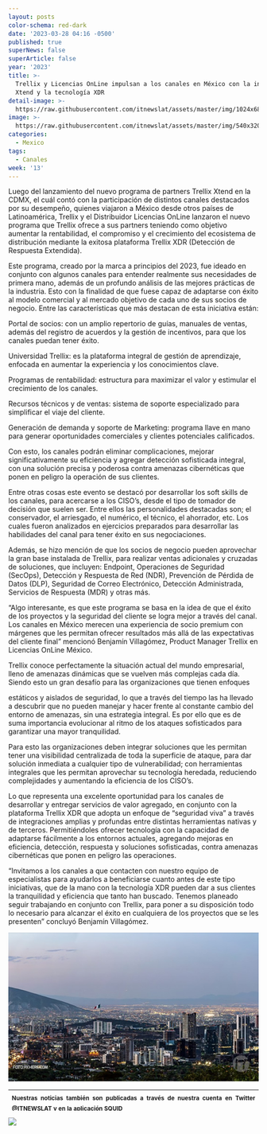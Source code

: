 ```yaml
---
layout: posts
color-schema: red-dark
date: '2023-03-28 04:16 -0500'
published: true
superNews: false
superArticle: false
year: '2023'
title: >-
  Trellix y Licencias OnLine impulsan a los canales en México con la iniciativa
  Xtend y la tecnología XDR
detail-image: >-
  https://raw.githubusercontent.com/itnewslat/assets/master/img/1024x680/Cdad-de-Mexico-g.jpg
image: >-
  https://raw.githubusercontent.com/itnewslat/assets/master/img/540x320/Cdad-de-Mexico-p.jpg
categories:
  - Mexico
tags:
  - Canales
week: '13'
---
```

Luego del lanzamiento del nuevo programa de partners Trellix Xtend en la CDMX, el cuál contó con la participación de distintos canales destacados por su desempeño, quienes viajaron a México desde otros países de Latinoamérica, Trellix y el Distribuidor Licencias OnLine lanzaron el nuevo programa que Trellix ofrece a sus partners teniendo como objetivo aumentar la rentabilidad, el compromiso y el crecimiento del ecosistema de distribución mediante la exitosa plataforma Trellix XDR (Detección de Respuesta Extendida).

Este programa, creado por la marca a principios del 2023, fue ideado en conjunto con algunos canales para entender realmente sus necesidades de primera mano, además de un profundo análisis de las mejores prácticas de la industria. Esto con la finalidad de que fuese capaz de adaptarse con éxito al modelo comercial y al mercado objetivo de cada uno de sus socios de negocio. Entre las características que más destacan de esta iniciativa están:

Portal de socios: con un amplio repertorio de guías, manuales de ventas, además del registro de acuerdos y la gestión de incentivos, para que los canales puedan tener éxito.

Universidad Trellix: es la plataforma integral de gestión de aprendizaje, enfocada en aumentar la experiencia y los conocimientos clave.

Programas de rentabilidad: estructura para maximizar el valor y estimular el crecimiento de los canales.

Recursos técnicos y de ventas: sistema de soporte especializado para simplificar el viaje del cliente.

Generación de demanda y soporte de Marketing: programa llave en mano para generar oportunidades comerciales y clientes potenciales calificados.

Con esto, los canales podrán eliminar complicaciones, mejorar significativamente su eficiencia y agregar detección sofisticada integral, con una solución precisa y poderosa contra amenazas cibernéticas que ponen en peligro la operación de sus clientes.

Entre otras cosas este evento se destacó por desarrollar los soft skills de los canales, para acercarse a los CISO’s, desde el tipo de tomador de decisión que suelen ser. Entre ellos las personalidades destacadas son; el conservador, el arriesgado, el numérico, el técnico, el ahorrador, etc. Los cuales fueron analizados en ejercicios preparados para desarrollar las habilidades del canal para tener éxito en sus negociaciones.

Además, se hizo mención de que los socios de negocio pueden aprovechar la gran base instalada de Trellix, para realizar ventas adicionales y cruzadas de soluciones, que incluyen: Endpoint, Operaciones de Seguridad (SecOps), Detección y Respuesta de Red (NDR), Prevención de Pérdida de Datos (DLP), Seguridad de Correo Electrónico, Detección Administrada, Servicios de Respuesta (MDR) y otras más.

“Algo interesante, es que este programa se basa en la idea de que el éxito de los proyectos y la seguridad del cliente se logra mejor a través del canal. Los canales en México merecen una experiencia de socio premium con márgenes que les permitan ofrecer resultados más allá de las expectativas del cliente final” mencionó Benjamín Villagómez, Product Manager Trellix en Licencias OnLine México.

Trellix conoce perfectamente la situación actual del mundo empresarial, lleno de amenazas dinámicas que se vuelven más complejas cada día. Siendo esto un gran desafío para las organizaciones que tienen enfoques

estáticos y aislados de seguridad, lo que a través del tiempo las ha llevado a descubrir que no pueden manejar y hacer frente al constante cambio del entorno de amenazas, sin una estrategia integral. Es por ello que es de suma importancia evolucionar al ritmo de los ataques sofisticados para garantizar una mayor tranquilidad.

Para esto las organizaciones deben integrar soluciones que les permitan tener una visibilidad centralizada de toda la superficie de ataque, para dar solución inmediata a cualquier tipo de vulnerabilidad; con herramientas integrales que les permitan aprovechar su tecnología heredada, reduciendo complejidades y aumentando la eficiencia de los CISO’s.

Lo que representa una excelente oportunidad para los canales de desarrollar y entregar servicios de valor agregado, en conjunto con la plataforma Trellix XDR que adopta un enfoque de “seguridad viva” a través de integraciones amplias y profundas entre distintas herramientas nativas y de terceros. Permitiéndoles ofrecer tecnología con la capacidad de adaptarse fácilmente a los entornos actuales, agregando mejoras en eficiencia, detección, respuesta y soluciones sofisticadas, contra amenazas cibernéticas que ponen en peligro las operaciones.

“Invitamos a los canales a que contacten con nuestro equipo de especialistas para ayudarlos a beneficiarse cuanto antes de este tipo iniciativas, que de la mano con la tecnología XDR pueden dar a sus clientes la tranquilidad y eficiencia que tanto han buscado. Tenemos planeado seguir trabajando en conjunto con Trellix, para poner a su disposición todo lo necesario para alcanzar el éxito en cualquiera de los proyectos que se les presenten” concluyó Benjamín Villagómez.

![](https://raw.githubusercontent.com/itnewslat/assets/master/img/540x320/Cdad-de-Mexico-p.jpg)

<table style="height: 42px;" width="569">
<tbody>
<tr>
<td style="text-align: justify;"><sub><strong>Nuestras noticias también son publicadas a través de nuestra cuenta en Twitter <a href="https://twitter.com/itnewslat?lang=es">@ITNEWSLAT</a> y en la aplicación <a href="https://squidapp.co/en/">SQUID</a></strong></sub></td>
</tr>
</tbody>
</table>
<img src="https://tracker.metricool.com/c3po.jpg?hash=56f88a41e39ab42c063cc51676587a04"/>